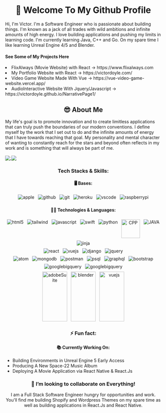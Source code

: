 
<h1 align="center"> 👋 Welcome To My Github Profile </h1>

Hi, I'm Victor. I'm a Software Engineer who is passionate about building things. I'm known as a jack of all trades with wild ambitions and infinite amounts of high energy. I love building applications and pushing my limits in learning code. I'm currently learning Java, C++ and Go. On my spare time I like learning Unreal Engine 4/5 and Blender.

<h4> See Some of My Projects Here </h4>
<li> FlixAlways (Movie Website) with React -> https://www.flixalways.com
<li> My Portfolio Website with React -> https://victordoyle.com/
<li> Video Game Website Made With Vue -> https://vue-video-game-website.vercel.app/
<li> AudioInteractive Website With Jquery/Javascript -> https://victordoyle.github.io/NarrativePage1/
<h2 align="center"> 😎 About Me </h2>

My life's goal is to promote innovation and to create limitless applications that can truly push the boundaries of our modern conventions. I define myself by the work that I set out to do and the infinite amounts of energy that I have towards reaching that goal. My personality and mental character of wanting to constantly reach for the stars and beyond often reflects in my work and is something that will always be part of me.

<a href="https://github.com/anuraghazra/github-readme-stats">
  <img align="center" src="https://github-readme-stats.vercel.app/api?username=victordoyle&show_icons=true&count_private=true&hide=stars&theme=dark" />
</a>

<a href="https://github.com/anuraghazra/github-readme-stats">
  <img align="center" src="https://github-readme-stats.vercel.app/api/top-langs/?username=victordoyle&langs_count=10&theme=dark&layout=compact&exclude_repo=React-Django-RateMoviesApp" />
</a>




<h3 align="center"> Tech Stacks & Skills: </h3>

<h4 align="center"> 🖥️ Bases: </h4>
<p align="center">
<img src="https://www.vectorlogo.zone/logos/apple/apple-icon.svg" alt="apple" style="vertical-align:top; margin:4px">
<img src="https://www.vectorlogo.zone/logos/github/github-ar21.svg" alt="github" style="vertical-align:top; margin:4px">
<img src="https://www.vectorlogo.zone/logos/git-scm/git-scm-ar21.svg" alt="git" style="vertical-align:top; margin:4px">
<img src="https://www.vectorlogo.zone/logos/heroku/heroku-ar21.svg" alt="heroku" style="vertical-align:top; margin:4px">
<img src="https://www.vectorlogo.zone/logos/visualstudio_code/visualstudio_code-ar21.svg" alt="vscode" style="vertical-align:top; margin:4px">
<img src="https://www.vectorlogo.zone/logos/raspberrypi/raspberrypi-ar21.svg" alt="raspberrypi" style="vertical-align:top; margin:4px">
</p>

<h4 align="center"> 👨‍💻 Technologies & Languages: </h4>
<p align="center">
<img src="https://www.vectorlogo.zone/logos/w3_html5/w3_html5-ar21.svg" alt="html5" style="vertical-align:top; margin:4px">
<img src="https://www.vectorlogo.zone/logos/tailwindcss/tailwindcss-ar21.svg" alt="tailwind" style="vertical-align:top; margin:4px">
<img src="https://www.vectorlogo.zone/logos/javascript/javascript-ar21.svg" alt="javascript" style="vertical-align:top; margin:4px">
<img src="https://www.vectorlogo.zone/logos/swift/swift-ar21.svg" alt="swift" style="vertical-align:top; margin:4px">
<img src="https://www.vectorlogo.zone/logos/python/python-ar21.svg" alt="python" style="vertical-align:top; margin:4px">
<img src="https://github.com/leungwensen/svg-icon/blob/master/dist/svg/logos/cpp.svg" alt="CPP" style="vertical-align:top; margin:4px" width="60" height="60"> 
<img src="https://www.vectorlogo.zone/logos/java/java-vertical.svg" alt="JAVA" style="vertical-align:top; margin:4px"> 
<img src="https://www.vectorlogo.zone/logos/pocoo_jinja/pocoo_jinja-ar21.svg" alt="jinja" style="vertical-align:top; margin:4px">
<br>
<img src="https://www.vectorlogo.zone/logos/reactjs/reactjs-ar21.svg" alt="react" style="vertical-align:top; margin:4px">
<img src="https://www.vectorlogo.zone/logos/vuejs/vuejs-ar21.svg" alt="vuejs" style="vertical-align:top; margin:4px">
<img src="https://www.vectorlogo.zone/logos/djangoproject/djangoproject-ar21.svg" alt="django" style="vertical-align:top; margin:4px">
<img src="https://www.vectorlogo.zone/logos/jquery/jquery-ar21.svg" alt="jquery" style="vertical-align:top; margin:4px">
<br>
<img src="https://www.vectorlogo.zone/logos/atom_io/atom_io-ar21.svg" alt="atom" style="vertical-align:top; margin:4px">
<img src="https://www.vectorlogo.zone/logos/mongodb/mongodb-ar21.svg" alt="mongodb" style="vertical-align:top; margin:4px">
<img src="https://www.vectorlogo.zone/logos/getpostman/getpostman-ar21.svg" alt="postman" style="vertical-align:top; margin:4px">
<img src="https://www.vectorlogo.zone/logos/postgresql/postgresql-ar21.svg" alt="psql" style="vertical-align:top; margin:4px">
<img src="https://www.vectorlogo.zone/logos/graphql/graphql-ar21.svg" alt="graphql" style="vertical-align:top; margin:4px">
<img src="https://www.vectorlogo.zone/logos/getbootstrap/getbootstrap-ar21.svg" alt="bootstrap" style="vertical-align:top; margin:4px">
<img src="https://www.vectorlogo.zone/logos/google_bigquery/google_bigquery-ar21.svg" alt="googlebigquery" style="vertical-align:top; margin:4px">
<img src="https://www.vectorlogo.zone/logos/google_analytics/google_analytics-ar21~old.svg" alt="googlebigquery" style="vertical-align:top; margin:4px">
<br>
<img src="https://raw.githubusercontent.com/detain/svg-logos/master/svg/adobe-1.svg" alt="adobeSuite" style="vertical-align:top; margin:4px"  width="80" height="160">
<img src="https://raw.githubusercontent.com/detain/svg-logos/master/svg/blender.svg" alt="blender" style="vertical-align:top; margin:4px" width="80" height="160">
<img src="https://upload.wikimedia.org/wikipedia/commons/d/da/Unreal_Engine_Logo.svg" alt="vuejs" style="vertical-align:top; margin:4px" width="80" height="160">
</p>



<h3 align="center"> ⚡ Fun fact: </h3>
<h4 align="center"> 📚 Currently Working On: </h4>

<ul>
  <li> Building Environments in Unreal Engine 5 Early Access </li>
  <li> Producing A New Space-22 Music Album </li>
  <li> Deploying A Movie Application via React Native & React.Js </li>
</ul>

<h3 align="center"> 👯 I’m looking to collaborate on Everything! </h3>

<p align="center" >I am a Full Stack Software Engineer hungry for opportunities and work. You'll find me building Shopify and Wordpress Themes on my spare time as well as building applications in React.Js and React Native. </p>
